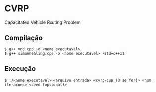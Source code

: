 # CVRP
Capacitated Vehicle Routing Problem

## Compilação
```
$ g++ vnd.cpp -o <nome executavel>
$ g++ simannealing.cpp -o <nome executavel> -std=c++11
```

## Execução
```
$ ./<nome executavel> <arquivo entrada> <cvrp-cup (0 se for)> <num iteracoes> <seed (opcional)>
```
